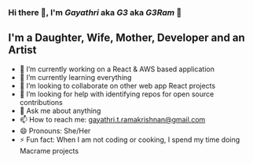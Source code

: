 ### Hi there 👋, I'm _Gayathri_ aka _G3_ aka _G3Ram_ 🌟

## I'm a Daughter, Wife, Mother, Developer and an Artist

- 🔭 I’m currently working on a React & AWS based application
- 🌱 I’m currently learning everything
- 👯 I’m looking to collaborate on other web app React projects
- 🤔 I’m looking for help with identifying repos for open source contributions
- 💬 Ask me about anything
- 📫 How to reach me: gayathri.t.ramakrishnan@gmail.com
- 😄 Pronouns: She/Her
- ⚡ Fun fact: When I am not coding or cooking, I spend my time doing Macrame projects

<!--
**G3Ram/G3Ram** is a ✨ _special_ ✨ repository because its `README.md` (this file) appears on your GitHub profile.

Here are some ideas to get you started:

- 🔭 I’m currently working on ...
- 🌱 I’m currently learning ...
- 👯 I’m looking to collaborate on ...
- 🤔 I’m looking for help with ...
- 💬 Ask me about ...
- 📫 How to reach me: ...
- 😄 Pronouns: ...
- ⚡ Fun fact: ...
-->
